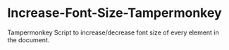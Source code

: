 # Increase-Font-Size-Tampermonkey
Tampermonkey Script to increase/decrease font size of every element in the document.
